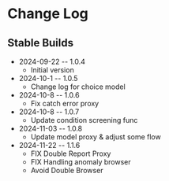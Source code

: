 # Change Log

## Stable Builds

* 2024-09-22 -- 1.0.4
  * Initial version
* 2024-10-1 -- 1.0.5
  * Change log for choice model
* 2024-10-8 -- 1.0.6
  * Fix catch error proxy
* 2024-10-8 -- 1.0.7
  * Update condition screening func
* 2024-11-03 -- 1.0.8
  * Update model proxy & adjust some flow
* 2024-11-22 -- 1.1.6
  * FIX Double Report Proxy
  * FIX Handling anomaly browser
  * Avoid Double Browser


